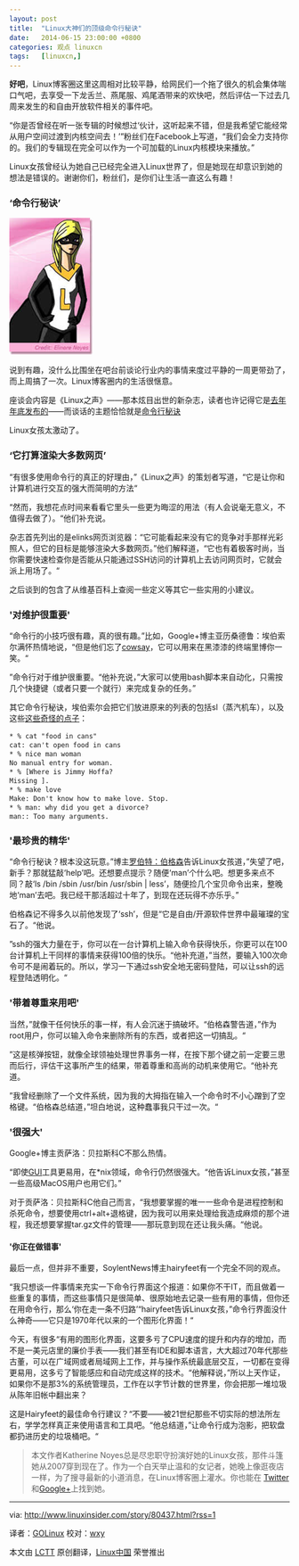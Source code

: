 ```yaml
---
layout: post
title:	"Linux大神们的顶级命令行秘诀"
date:	2014-06-15 23:00:00 +0800 
categories:	观点 linuxcn 
tags:	[linuxcn,]
---
```



**好吧**，Linux博客圈这里这周相对比较平静，给网民们一个拖了很久的机会集体喘口气吧，去享受一下龙舌兰、燕尾服、鸡尾酒带来的欢快吧，然后评估一下过去几周来发生的和自由开放软件相关的事件吧。


“你是否曾经在听一张专辑的时候想过‘伙计，这听起来不错，但是我希望它能经常从用户空间过渡到内核空间去！’”粉丝们在Facebook上写道，“我们会全力支持你的。我们的专辑现在完全可以作为一个可加载的Linux内核模块来播放。”


Linux女孩曾经认为她自己已经完全进入Linux世界了，但是她现在却意识到她的想法是错误的。谢谢你们，粉丝们，是你们让生活一直这么有趣！


### ‘命令行秘诀’


![](/Asserts/Images/album/201406/15/174239hc9udpmupdlz3ucz.jpg)


说到有趣，没什么比围坐在吧台前谈论行业内的事情来度过平静的一周更带劲了，而上周搞了一次。Linux博客圈内的生活很惬意。


座谈会内容是《Linux之声》——那本炫目出世的新杂志，读者也许记得它是[去年年底发布的](http://www.linuxinsider.com/story/79448.html)——而谈话的主题恰恰就是[命令行秘诀](http://www.linuxvoice.com/commandline-secrets/)


Linux女孩太激动了。


### ‘它打算渲染大多数网页’


“有很多使用命令行的真正的好理由，”《Linux之声》的策划者写道，“它是让你和计算机进行交互的强大而简明的方法“


“然而，我想花点时间来看看它里头一些更为晦涩的用法（有人会说毫无意义，不值得去做了）。“他们补充说。


杂志首先列出的是elinks网页浏览器：“它可能看起来没有它的竞争对手那样光彩照人，但它的目标是能够渲染大多数网页。”他们解释道，“它也有着极客时尚，当你需要快速检查你是否能从只能通过SSH访问的计算机上去访问网页时，它就会派上用场了。“


之后谈到的包含了从维基百科上查阅一些定义等其它一些实用的小建议。


### '对维护很重要'


“命令行的小技巧很有趣，真的很有趣。”比如，Google+博主亚历桑德鲁：埃伯索尔满怀热情地说，“但是他们忘了[cowsay](http://en.wikipedia.org/wiki/Cowsay)，它可以用来在黑漆漆的终端里博你一笑。“


”命令行对于维护很重要。“他补充说，”大家可以使用bash脚本来自动化，只需按几个快捷键（或者只要一个就行）来完成复杂的任务。”


其它命令行秘诀，埃伯索尔会把它们放进原来的列表的包括sl（蒸汽机车），以及这些[这些奇怪的点子](https://www.linux.com/community/blogs/133-general-linux/10408)：



```
* % cat "food in cans"
cat: can't open food in cans
* % nice man woman
No manual entry for woman.
* % [Where is Jimmy Hoffa?
Missing ].
* % make love
Make: Don't know how to make love. Stop.
* % man: why did you get a divorce?
man:: Too many arguments.

```

### '最珍贵的精华'


“命令行秘诀？根本没这玩意。”博主[罗伯特：伯格森](http://mrpogson.com/)告诉Linux女孩道，”失望了吧，新手？那就猛敲‘help’吧。还想要点提示？随便‘man’个什么吧。想更多来点不同？敲‘ls /bin /sbin /usr/bin /usr/sbin | less’，随便捡几个宝贝命令出来，整晚地‘man’去吧。我已经干那活超过十年了，到现在还玩得不亦乐乎。”


伯格森记不得多久以前他发现了‘ssh’，但是“它是自由/开源软件世界中最璀璨的宝石了。“他说。


”ssh的强大力量在于，你可以在一台计算机上输入命令获得快乐，你更可以在100台计算机上干同样的事情来获得100倍的快乐。“他补充道，”当然，要输入100次命令可不是闹着玩的。所以，学习一下通过ssh安全地无密码登陆，可以让ssh的远程登陆透明化。“


### '带着尊重来用吧'


当然，”就像干任何快乐的事一样，有人会沉迷于搞破坏。“伯格森警告道，”作为root用户，你可以输入命令来删除所有的东西，或者把这一切搞乱。“


”这是核弹按钮，就像全球领袖处理世界事务一样，在按下那个键之前一定要三思而后行，评估干这事所产生的结果，带着尊重和高尚的动机来使用它。“他补充道。


”我曾经删除了一个文件系统，因为我的大拇指在输入一个命令时不小心蹭到了空格键。“伯格森总结道，”坦白地说，这种蠢事我只干过一次。“


### '很强大'


Google+博主贡萨洛：贝拉斯科C不那么热情。


“即使[GUI](http://en.wikipedia.org/wiki/GUI)工具更易用，在\*nix领域，命令行仍然很强大。“他告诉Linux女孩，”甚至一些高级MacOS用户也用它们。”


对于贡萨洛：贝拉斯科C他自己而言，“我想要掌握的唯一一些命令是进程控制和杀死命令，想要使用ctrl+alt+退格键，因为我可以用来处理给我造成麻烦的那个进程，我还想要掌握tar.gz文件的管理——那玩意到现在还让我头痛。“他说。


#### '你正在做错事'


最后一点，但并非不重要，SoylentNews博主hairyfeet有一个完全不同的观点。


“我只想谈一件事情来充实一下命令行界面这个报道：如果你不干IT，而且做着一些重复的事情，而这些事情只是很简单、很原始地去记录一些有用的事情，但你还在用命令行，那么‘你在走一条不归路’“hairyfeet告诉Linux女孩，”命令行界面没什么神奇——它只是1970年代以来的一个图形化界面！“


今天，有很多“有用的图形化界面，这要多亏了CPU速度的提升和内存的增加，而不是一美元店里的廉价手表——我们甚至有IDE和脚本语言，大大超过70年代那些古董，可以在广域网或者局域网上工作，并与操作系统最底层交互，一切都在变得更易用，这多亏了智能感应和自动完成这样的技术。“他解释说，”所以上天作证，如果你不是那3%的系统管理员，工作在以字节计数的世界里，你会把那一堆垃圾从陈年旧帐中翻出来？


这是Hairyfeet的最佳命令行建议？“不要——被21世纪那些不切实际的想法所左右，学学怎样真正来使用语言和工具吧。“他总结道，”让命令行成为泡影，把软盘都扔进历史的垃圾桶吧。“



> 
> 本文作者Katherine Noyes总是尽忠职守扮演好她的Linux女孩，那件斗篷她从2007穿到现在了。作为一个白天举止温和的女记者，她晚上像逛夜店一样，为了搜寻最新的小道消息，在Linux博客圈上灌水。你也能在 [Twitter](http://twitter.com/noyesk)和[Google+](https://plus.google.com/+KatherineNoyes?rel=author)上找到她。
> 
> 
> 




---


via: <http://www.linuxinsider.com/story/80437.html?rss=1>


译者：[GOLinux](https://github.com/GOLinux) 校对：[wxy](https://github.com/wxy)


本文由 [LCTT](https://github.com/LCTT/TranslateProject) 原创翻译，[Linux中国](http://linux.cn/) 荣誉推出
